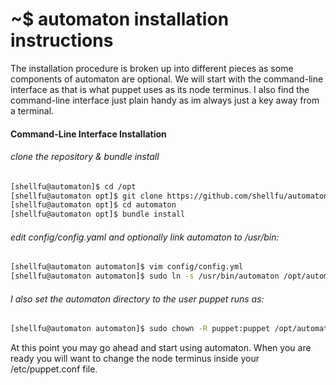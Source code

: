 # ~$ automaton installation instructions
The installation procedure is broken up into different pieces as some components of automaton are optional. We will start with the command-line interface as that is what puppet uses as its node terminus. I also find the command-line interface just plain handy as im always just a key away from a terminal.



#### Command-Line Interface Installation
###### clone the repository & bundle install
```bash
[shellfu@automaton]$ cd /opt
[shellfu@automaton opt]$ git clone https://github.com/shellfu/automaton.git
[shellfu@automaton opt]$ cd automaton
[shellfu@automaton opt]$ bundle install
```

###### edit config/config.yaml and optionally link automaton to /usr/bin:
```bash
[shellfu@automaton automaton]$ vim config/config.yml
[shellfu@automaton automaton]$ sudo ln -s /usr/bin/automaton /opt/automaton/bin/automaton_cli.rb
```
###### I also set the automaton directory to the user puppet runs as:
```bash
[shellfu@automaton automaton]$ sudo chown -R puppet:puppet /opt/automaton/
```

At this point you may go ahead and start using automaton. When you are ready you will want to change the node terminus inside your /etc/puppet.conf file.

